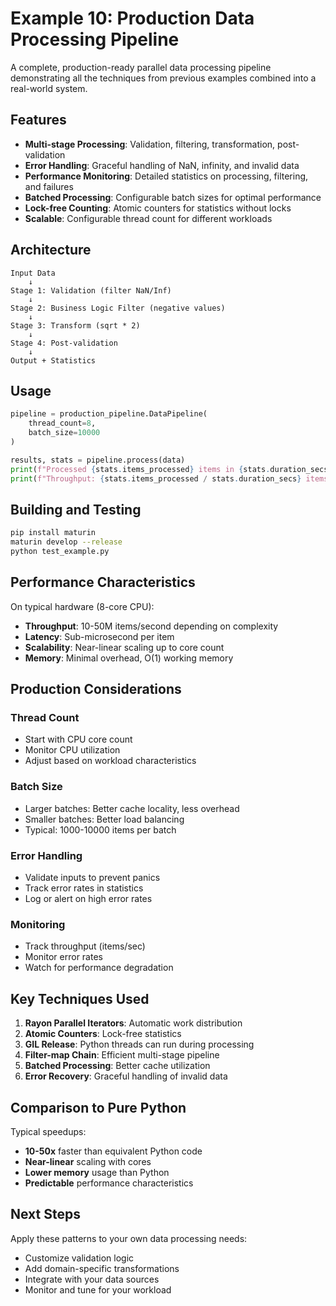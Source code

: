 # Example 10: Production Data Processing Pipeline

A complete, production-ready parallel data processing pipeline demonstrating all the techniques from previous examples combined into a real-world system.

## Features

- **Multi-stage Processing**: Validation, filtering, transformation, post-validation
- **Error Handling**: Graceful handling of NaN, infinity, and invalid data
- **Performance Monitoring**: Detailed statistics on processing, filtering, and failures
- **Batched Processing**: Configurable batch sizes for optimal performance
- **Lock-free Counting**: Atomic counters for statistics without locks
- **Scalable**: Configurable thread count for different workloads

## Architecture

```
Input Data
    ↓
Stage 1: Validation (filter NaN/Inf)
    ↓
Stage 2: Business Logic Filter (negative values)
    ↓
Stage 3: Transform (sqrt * 2)
    ↓
Stage 4: Post-validation
    ↓
Output + Statistics
```

## Usage

```python
pipeline = production_pipeline.DataPipeline(
    thread_count=8,
    batch_size=10000
)

results, stats = pipeline.process(data)
print(f"Processed {stats.items_processed} items in {stats.duration_secs}s")
print(f"Throughput: {stats.items_processed / stats.duration_secs} items/sec")
```

## Building and Testing

```bash
pip install maturin
maturin develop --release
python test_example.py
```

## Performance Characteristics

On typical hardware (8-core CPU):
- **Throughput**: 10-50M items/second depending on complexity
- **Latency**: Sub-microsecond per item
- **Scalability**: Near-linear scaling up to core count
- **Memory**: Minimal overhead, O(1) working memory

## Production Considerations

### Thread Count
- Start with CPU core count
- Monitor CPU utilization
- Adjust based on workload characteristics

### Batch Size
- Larger batches: Better cache locality, less overhead
- Smaller batches: Better load balancing
- Typical: 1000-10000 items per batch

### Error Handling
- Validate inputs to prevent panics
- Track error rates in statistics
- Log or alert on high error rates

### Monitoring
- Track throughput (items/sec)
- Monitor error rates
- Watch for performance degradation

## Key Techniques Used

1. **Rayon Parallel Iterators**: Automatic work distribution
2. **Atomic Counters**: Lock-free statistics
3. **GIL Release**: Python threads can run during processing
4. **Filter-map Chain**: Efficient multi-stage pipeline
5. **Batched Processing**: Better cache utilization
6. **Error Recovery**: Graceful handling of invalid data

## Comparison to Pure Python

Typical speedups:
- **10-50x** faster than equivalent Python code
- **Near-linear** scaling with cores
- **Lower memory** usage than Python
- **Predictable** performance characteristics

## Next Steps

Apply these patterns to your own data processing needs:
- Customize validation logic
- Add domain-specific transformations
- Integrate with your data sources
- Monitor and tune for your workload
